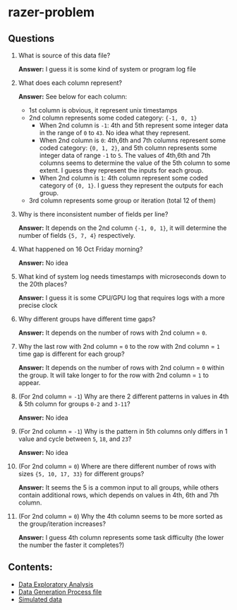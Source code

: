 # razer-problem

## Questions
1. What is source of this data file?
   
   **Answer:** I guess it is some kind of system or program log file
   
2. What does each column represent?

   **Answer:** See below for each column:
   
   - 1st column is obvious, it represent unix timestamps
   - 2nd column represents some coded category: `{-1, 0, 1}`
      - When 2nd column is `-1`: 4th and 5th represent some integer data in the range of `0` to `43`. No idea what they represent.
      - When 2nd column is `0`: 4th,6th and 7th columns represent some coded category: `{0, 1, 2}`, and 5th column represents some integer data of range `-1` to `5`. The values of 4th,6th and 7th columns seems to determine the value of the 5th column to some extent. I guess they represent the inputs for each group. 
      - When 2nd column is `1`: 4th column represent some coded category of `{0, 1}`. I guess they represent the outputs for each group.
   - 3rd column represents some group or iteration (total 12 of them)
 
3. Why is there inconsistent number of fields per line?
  
   **Answer:**  It depends on the 2nd column `{-1, 0, 1}`, it will determine the number of fields `{5, 7, 4}` respectively.

4. What happened on 16 Oct Friday morning?

   **Answer:** No idea

5. What kind of system log needs timestamps with microseconds down to the 20th places?
   
   **Answer:** I guess it is some CPU/GPU log that requires logs with a more precise clock

6. Why different groups have different time gaps?

   **Answer:** It depends on the number of rows with 2nd column = `0`.

7. Why the last row with 2nd column = `0` to the row with 2nd column = `1` time gap is different for each group?

   **Answer:** It depends on the number of rows with 2nd column = `0` within the group. It will take longer to for the row with 2nd column = `1` to appear.
   
8. (For 2nd column = `-1`) Why are there 2 different patterns in values in 4th & 5th column for groups `0-2` and `3-11`?

    **Answer:** No idea

9. (For 2nd column = `-1`) Why is the pattern in 5th columns only differs in 1 value and cycle between `5`, `18`, and `23`?

    **Answer:** No idea
    
10. (For 2nd column = `0`) Where are there different number of rows with sizes `{5, 10, 17, 33}` for different groups?

    **Answer:** It seems the 5 is a common input to all groups, while others contain additional rows, which depends on values in 4th, 6th and 7th column.
    
11. (For 2nd column = `0`) Why the 4th column seems to be more sorted as the group/iteration increases?

    **Answer:** I guess 4th column represents some task difficulty (the lower the number the faster it completes?)

## Contents:
 
- [Data Exploratory Analysis](explore-data.ipynb)
- [Data Generation Process file](generate.py)
- [Simulated data](simulated_data.csv)

